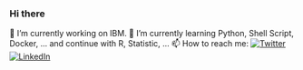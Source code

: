 ### Hi there

🔭 I’m currently working on IBM.
🌱 I’m currently learning Python, Shell Script, Docker, ... and continue with R, Statistic, ...
📫 How to reach me: [![Twitter](https://img.shields.io/twitter/url?color=%231DA1F2&label=Twitter&logo=twitter&logoColor=%231DA1F2&style=flat-square&url=https://twitter.com//th14600)](https://twitter.com//th14600)
[![LinkedIn](https://img.shields.io/twitter/url?color=%230072b1&label=Linkedin&logo=linkedin&logoColor=%230072b1&style=flat-square&url=http://linkedin.com/in/thiagoopires)](http://linkedin.com/in/thiagoopires)
